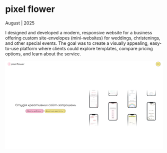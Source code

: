 # pixel flower

August | 2025

I designed and developed a modern, responsive website for a business offering custom site-envelopes (mini-websites) for weddings, christenings, and other special events. The goal was to create a visually appealing, easy-to-use platform where clients could explore templates, compare pricing options, and learn about the service.

![pixel flower hero screenshot](./public/ss/pixel-flower-ss-v3-c.png)
